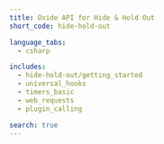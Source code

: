 ```yaml
---
title: Oxide API for Hide & Hold Out
short_code: hide-hold-out

language_tabs:
  - csharp

includes:
  - hide-hold-out/getting_started
  - universal_hooks
  - timers_basic
  - web_requests
  - plugin_calling

search: true
---
```

